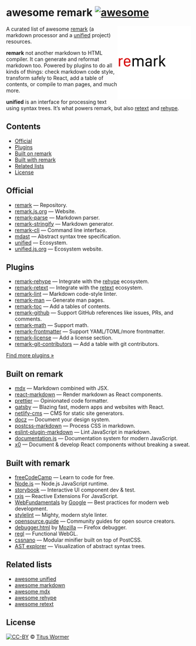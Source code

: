 <!--lint disable no-html-->

# awesome remark [![awesome][awesome-badge]][self]

[<img src="https://raw.githubusercontent.com/remarkjs/remark/4f6b3d7/logo.svg?sanitize=true" align="right" alt width="200">](https://remark.js.org)

A curated list of awesome [remark][] (a markdown processor and a [unified][]
project) resources.

**remark** not another markdown to HTML compiler.
It can generate and reformat markdown too.
Powered by plugins to do all kinds of things: check markdown code style,
transform safely to React, add a table of contents, or compile to man pages,
and much more.

**unified** is an interface for processing text using syntax trees.
It’s what powers remark, but also [retext][] and [rehype][].

## Contents

*   [Official](#official)
*   [Plugins](#plugins)
*   [Built on remark](#built-on-remark)
*   [Built with remark](#built-with-remark)
*   [Related lists](#related-lists)
*   [License](#license)

## Official

*   [remark][]
    — Repository.
*   [remark.js.org][homepage]
    — Website.
*   [remark-parse][]
    — Markdown parser.
*   [remark-stringify][]
    — Markdown generator.
*   [remark-cli][]
    — Command line interface.
*   [mdast][]
    — Abstract syntax tree specification.
*   [unified][]
    — Ecosystem.
*   [unified.js.org][ecosystem-homepage]
    — Ecosystem website.

## Plugins

*   [remark-rehype](https://github.com/remarkjs/remark-rehype)
    — Integrate with the [rehype][] ecosystem.
*   [remark-retext](https://github.com/remarkjs/remark-retext)
    — Integrate with the [retext][] ecosystem.
*   [remark-lint](https://github.com/remarkjs/remark-lint)
    — Markdown code-style linter.
*   [remark-man](https://github.com/remarkjs/remark-man)
    — Generate man pages.
*   [remark-toc](https://github.com/remarkjs/remark-toc)
    — Add a tables of contents.
*   [remark-github](https://github.com/remarkjs/remark-github)
    — Support GitHub references like issues, PRs, and comments.
*   [remark-math](https://github.com/Rokt33r/remark-math)
    — Support math.
*   [remark-frontmatter](https://github.com/remarkjs/remark-frontmatter)
    — Support YAML/TOML/more frontmatter.
*   [remark-license](https://github.com/remarkjs/remark-license)
    — Add a license section.
*   [remark-git-contributors](https://github.com/vweevers/remark-git-contributors)
    — Add a table with git contributors.

[Find more plugins »](https://github.com/remarkjs/remark/blob/master/doc/plugins.md#list-of-plugins)

## Built on remark

*   [mdx](https://github.com/mdx-js/mdx)
    — Markdown combined with JSX.
*   [react-markdown](https://github.com/rexxars/react-markdown)
    — Render markdown as React components.
*   [prettier](https://github.com/prettier/prettier)
    — Opinionated code formatter.
*   [gatsby](https://github.com/gatsbyjs/gatsby)
    — Blazing fast, modern apps and websites with React.
*   [netlify-cms](https://github.com/netlify/netlify-cms)
    — CMS for static site generators.
*   [docz](https://github.com/pedronauck/docz)
    — Document your design system.
*   [postcss-markdown](https://github.com/gucong3000/postcss-markdown)
    — Process CSS in markdown.
*   [eslint-plugin-markdown](https://github.com/eslint/eslint-plugin-markdown)
    — Lint JavaScript in markdown.
*   [documentation.js](https://github.com/documentationjs/documentation)
    — Documentation system for modern JavaScript.
*   [x0](https://github.com/c8r/x0)
    — Document & develop React components without breaking a sweat.

## Built with remark

*   [freeCodeCamp](https://github.com/freeCodeCamp/freeCodeCamp)
    — Learn to code for free.
*   [Node.js](https://github.com/nodejs/node)
    — Node.js JavaScript runtime.
*   [storybook](https://github.com/storybooks/storybook)
    — Interactive UI component dev & test.
*   [rxjs](https://github.com/ReactiveX/rxjs)
    — Reactive Extensions For JavaScript.
*   [WebFundamentals](https://github.com/google/WebFundamentals) by [Google](https://opensource.google.com)
    — Best practices for modern web development.
*   [stylelint](https://github.com/stylelint/stylelint)
    — Mighty, modern style linter.
*   [opensource.guide](https://github.com/github/opensource.guide)
    — Community guides for open source creators.
*   [debugger.html](https://github.com/devtools-html/debugger.html) by [Mozilla](https://www.mozilla.org)
    — Firefox debugger.
*   [regl](https://github.com/regl-project/regl)
    — Functional WebGL.
*   [cssnano](https://github.com/cssnano/cssnano)
    — Modular minifier built on top of PostCSS.
*   [AST explorer](https://astexplorer.net)
    — Visualization of abstract syntax trees.

## Related lists

*   [awesome unified](https://github.com/unifiedjs/awesome)
*   [awesome markdown](https://github.com/BubuAnabelas/awesome-markdown)
*   [awesome mdx](https://github.com/transitive-bullshit/awesome-mdx)
*   [awesome rehype](https://github.com/rehypejs/awesome)
*   [awesome retext](https://github.com/retextjs/awesome)

## License

[![CC-BY][license-badge]][license] © [Titus Wormer][author]

<!-- Definitions. -->

[license]: https://creativecommons.org/licenses/by/4.0/

[license-badge]: https://mirrors.creativecommons.org/presskit/buttons/80x15/svg/by.svg

[author]: https://wooorm.com

[awesome-badge]: https://awesome.re/badge.svg

[self]: https://github.com/remarkjs/awesome-remark

[unified]: https://github.com/unifiedjs/unified

[mdast]: https://github.com/syntax-tree/mdast

[homepage]: https://remark.js.org

[ecosystem-homepage]: https://unified.js.org

[remark]: https://github.com/remarkjs/remark

[remark-parse]: https://github.com/remarkjs/remark/tree/master/packages/remark-parse

[remark-stringify]: https://github.com/remarkjs/remark/tree/master/packages/remark-stringify

[remark-cli]: https://github.com/remarkjs/remark/tree/master/packages/remark-cli

[rehype]: https://github.com/rehypejs/rehype

[retext]: https://github.com/retextjs/retext
